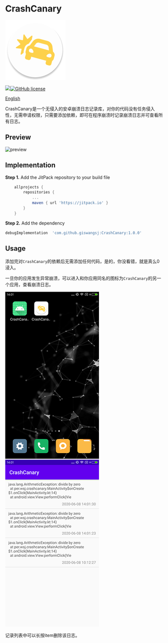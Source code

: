 # CrashCanary
![logo](img/ic_crash_logo.png)

[![](https://jitpack.io/v/giswangsj/CrashCanary.svg)](https://jitpack.io/#giswangsj/CrashCanary)[![GitHub license](https://img.shields.io/github/license/giswangsj/CrashCanary.svg)](http://www.apache.org/licenses/LICENSE-2.0)

[English](./README_EN.md)

CrashCanary是一个无侵入的安卓崩溃日志记录库，对你的代码没有任务侵入性，无需申请权限，只需要添加依赖，即可在程序崩溃时记录崩溃日志并可查看所有日志。

## Preview

![preview](https://wangsj.oss-cn-shanghai.aliyuncs.com/img/crash_canary.gif)

## Implementation

**Step 1.** Add the JitPack repository to your build file

```groovy
	allprojects {
		repositories {
			...
			maven { url 'https://jitpack.io' }
		}
	}
```

**Step 2.** Add the dependency

```groovy
debugImplementation  'com.github.giswangsj:CrashCanary:1.0.0'
```

## Usage

添加完对`CrashCanary`的依赖后无需添加任何代码，是的，你没看错，就是真么0浸入。

一旦你的应用发生异常崩溃，可以进入和你应用同名的图标为`CrashCanary`的另一个应用，查看崩溃日志。

![enterance](img/enterance.png)![enterance](img/log_list.png)



记录列表中可以长按item删除该日志。